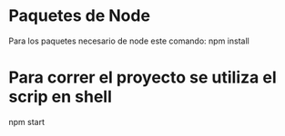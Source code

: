 # Paquetes de Node
Para los paquetes necesario de node este comando:
       npm install
       
# Para correr el proyecto se utiliza el scrip en shell
npm start 
